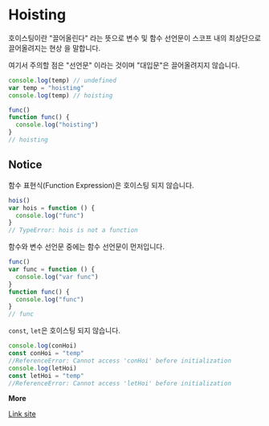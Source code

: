 # Hoisting

호이스팅이란 "끌어올린다" 라는 뜻으로 변수 및 함수 선언문이 스코프 내의 최상단으로 끌어올려지는 현상 을 말합니다.

여기서 주의할 점은 "선언문" 이라는 것이며 "대입문"은 끌어올려지지 않습니다.

```js
console.log(temp) // undefined
var temp = "hoisting"
console.log(temp) // hoisting
```

```javascript
func()
function func() {
  console.log("hoisting")
}
// hoisting
```

## Notice

함수 표현식(Function Expression)은 호이스팅 되지 않습니다.

```javascript
hois()
var hois = function () {
  console.log("func")
}
// TypeError: hois is not a function
```

함수와 변수 선언문 중에는 함수 선언문이 먼저입니다.

```javascript
func()
var func = function () {
  console.log("var func")
}
function func() {
  console.log("func")
}
// func
```

`const`, `let`은 호이스팅 되지 않습니다.

```javascript
console.log(conHoi)
const conHoi = "temp"
//ReferenceError: Cannot access 'conHoi' before initialization
console.log(letHoi)
const letHoi = "temp"
//ReferenceError: Cannot access 'letHoi' before initialization
```

**More**

[Link site](https://velog.io/@surim014/JavaScript%EC%97%90%EC%84%9C%EC%9D%98-Hoisting%EC%9D%B4%EB%9E%80-%EB%AC%B4%EC%97%87%EC%9D%B8%EA%B0%80)

